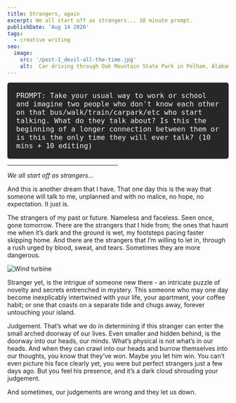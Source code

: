 ```yaml
---
title: Strangers, again
excerpt: We all start off as strangers... 10 minute prompt.
publishDate: 'Aug 14 2020'
tags:
  - creative writing
seo:
  image:
    src: '/post-1_devil-all-the-time.jpg'
    alt:  Car driving through Oak Mountain State Park in Pelham, Alabama
---
```

<div style="background-color: #27272a; padding: 20px; border-radius: 5px;">
  <span style="color: #f2f2f2; font-size: 16px; font-family: 'Monaco', 'Consolas', 'Lucida Console', monospace;">PROMPT: Take your usual way to work or school and imagine two people who don't know each other on that bus/walk/train/carpark/etc who start talking. What do they talk about? Is this the beginning of a longer connection between them or is this the only time they will ever talk? (10 mins + 10 editing)</span>
</div>

<hr align = "left" width="50%">

<em>We all start off as strangers...</em> <br>

And this is another dream that I have. That one day this is the way that someone will talk to me, unplanned and with no malice, no hope, no expectation. It just is.

The strangers of my past or future. Nameless and faceless. Seen once, gone tomorrow. There are the strangers that I hide from; the ones that haunt me when it’s dark and the ground is wet, my footsteps pacing faster skipping home.
And there are the strangers that I’m willing to let in, through a rush urged by blood, sweat, and tears. Sometimes they are more dangerous.

![Wind turbine](/post-12.jpg)

Stranger yet, is the intrigue of someone new there - an intricate puzzle of novelty and secrets entrenched in mystery. This someone who may one day become inexplicably intertwined with your life, your apartment, your coffee habit; or one that coasts on a separate tide and chugs away, forever untouching your island.

Judgement. That’s what we do in determining if this stranger can enter the small arched doorway of our lives. Even smaller and hidden behind, is the doorway into our heads, our minds. What’s physical is not what’s in our heads. And when they can crawl into our heads and burrow themselves into our thoughts, you know that they’ve won. Maybe you let him win.  You can’t even picture his face clearly yet, you were but perfect strangers just a few days ago. But you feel his presence, and it’s a dark cloud shrouding your judgement.

And sometimes, our judgements are wrong and they let us down.
